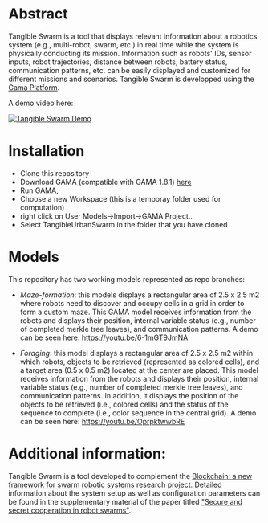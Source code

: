 
# Abstract

Tangible Swarm is a tool that displays relevant information about a robotics system (e.g., multi-robot, swarm, etc.) in real time while the system is physically conducting its mission. Information such as robots' IDs, sensor inputs, robot trajectories, distance between robots, battery status, communication patterns, etc. can be easily displayed and customized for different missions and scenarios. Tangible Swarm is developped using the [Gama Platform](https://gama-platform.github.io/).

A demo video here:

[![Tangible Swarm Demo](https://img.youtube.com/vi/ksInHOlYSV4/maxresdefault.jpg)](https://youtu.be/ksInHOlYSV4)

# Installation
  - Clone this repository
  - Download GAMA (compatible with GAMA 1.8.1) [here](https://gama-platform.github.io/download)
  - Run GAMA, 
  - Choose a new Workspace (this is a temporay folder used for computation)
  - right click on User Models->Import->GAMA Project..
  - Select TangibleUrbanSwarm in the folder that you have cloned

# Models

This repository has two working models represented as repo branches:

  - *Maze-formation*: this models displays a rectangular area of 2.5 x 2.5 m2 where robots need to discover and occupy cells in a grid in order to form a custom maze. This GAMA model receives information from the robots and displays their position, internal variable status (e.g., number of completed merkle tree leaves), and communication patterns. A demo can be seen here: https://youtu.be/6-1mGT9JmNA

  - *Foraging*: this model displays a rectangular area of 2.5 x 2.5 m2 within which robots, objects to be retrieved (represented as colored cells), and a target area (0.5 x 0.5 m2) located at the center are placed. This model receives information from the robots and displays their position, internal variable status (e.g., number of completed merkle tree leaves), and communication patterns. In addition, it displays the position of the objects to be retrieved (i.e., colored cells) and the status of the sequence to complete (i.e., color sequence in the central grid). A demo can be seen here: https://youtu.be/OprpktwwbRE


# Additional information:

Tangible Swarm is a tool developed to complement the [Blockchain: a new framework for swarm robotic systems](https://www.media.mit.edu/projects/blockchain-a-new-framework-for-swarm-robotic-systems/overview/) research project. Detailed information about the system setup as well as configuration parameters can be found in the supplementary material of the paper titled ["Secure and secret cooperation in robot swarms"](https://robotics.sciencemag.org/content/6/56/eabf1538).
